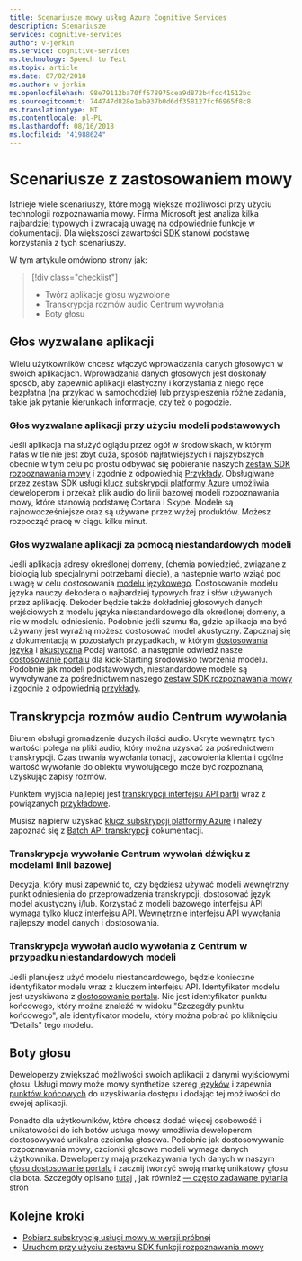 ```yaml
---
title: Scenariusze mowy usług Azure Cognitive Services
description: Scenariusze
services: cognitive-services
author: v-jerkin
ms.service: cognitive-services
ms.technology: Speech to Text
ms.topic: article
ms.date: 07/02/2018
ms.author: v-jerkin
ms.openlocfilehash: 98e79112ba70ff578975cea9d872b4fcc41512bc
ms.sourcegitcommit: 744747d828e1ab937b0d6df358127fcf6965f8c8
ms.translationtype: MT
ms.contentlocale: pl-PL
ms.lasthandoff: 08/16/2018
ms.locfileid: "41988624"
---
```

# <a name="speech-scenarios"></a>Scenariusze z zastosowaniem mowy

Istnieje wiele scenariuszy, które mogą większe możliwości przy użyciu technologii rozpoznawania mowy. Firma Microsoft jest analiza kilka najbardziej typowych i zwracają uwagę na odpowiednie funkcje w dokumentacji. Dla większości zawartości [SDK](speech-sdk.md) stanowi podstawę korzystania z tych scenariuszy.

W tym artykule omówiono strony jak:
> [!div class="checklist"]
> * Twórz aplikacje głosu wyzwolone
> * Transkrypcja rozmów audio Centrum wywołania
> * Boty głosu

## <a name="voice-triggered-apps"></a>Głos wyzwalane aplikacji

Wielu użytkowników chcesz włączyć wprowadzania danych głosowych w swoich aplikacjach. Wprowadzania danych głosowych jest doskonały sposób, aby zapewnić aplikacji elastyczny i korzystania z niego ręce bezpłatna (na przykład w samochodzie) lub przyspieszenia różne zadania, takie jak pytanie kierunkach informacje, czy też o pogodzie. 

### <a name="voice-triggered-apps-with-baseline-models"></a>Głos wyzwalane aplikacji przy użyciu modeli podstawowych

Jeśli aplikacja ma służyć oglądu przez ogół w środowiskach, w którym hałas w tle nie jest zbyt duża, sposób najłatwiejszych i najszybszych obecnie w tym celu po prostu odbywać się pobieranie naszych [zestaw SDK rozpoznawania mowy](speech-sdk.md) i zgodnie z odpowiednią [ Przykłady](quickstart-csharp-dotnet-windows.md). Obsługiwane przez zestaw SDK usługi [klucz subskrypcji platformy Azure](https://azure.microsoft.com/try/cognitive-services/) umożliwia deweloperom i przekaż plik audio do linii bazowej modeli rozpoznawania mowy, które stanowią podstawę Cortana i Skype. Modele są najnowocześniejsze oraz są używane przez wyżej produktów. Możesz rozpocząć pracę w ciągu kilku minut.

### <a name="voice-triggered-apps-with-custom-models"></a>Głos wyzwalane aplikacji za pomocą niestandardowych modeli

Jeśli aplikacja adresy określonej domeny, (chemia powiedzieć, związane z biologią lub specjalnymi potrzebami diecie), a następnie warto wziąć pod uwagę w celu dostosowania [modelu językowego](how-to-customize-language-model.md). Dostosowanie modelu języka nauczy dekodera o najbardziej typowych fraz i słów używanych przez aplikację. Dekoder będzie także dokładniej głosowych danych wejściowych z modelu języka niestandardowego dla określonej domeny, a nie w modelu odniesienia. Podobnie jeśli szumu tła, gdzie aplikacja ma być używany jest wyraźną możesz dostosować model akustyczny. Zapoznaj się z dokumentacją w pozostałych przypadkach, w którym [dostosowania języka](how-to-customize-language-model.md) i [akustyczna](how-to-customize-acoustic-models.md) Podaj wartość, a następnie odwiedź nasze [dostosowanie portalu](https://customspeech.ai) dla kick-Starting środowisko tworzenia modelu. Podobnie jak modeli podstawowych, niestandardowe modele są wywoływane za pośrednictwem naszego [zestaw SDK rozpoznawania mowy](speech-sdk.md) i zgodnie z odpowiednią [przykłady](quickstart-csharp-dotnet-windows.md).

## <a name="transcribe-call-center-audio-calls"></a>Transkrypcja rozmów audio Centrum wywołania

Biurem obsługi gromadzenie dużych ilości audio. Ukryte wewnątrz tych wartości polega na pliki audio, który można uzyskać za pośrednictwem transkrypcji. Czas trwania wywołania tonacji, zadowolenia klienta i ogólne wartość wywołanie do obiektu wywołującego może być rozpoznana, uzyskując zapisy rozmów.

Punktem wyjścia najlepiej jest [transkrypcji interfejsu API partii](batch-transcription.md) wraz z powiązanych [przykładowe](https://github.com/PanosPeriorellis/Speech_Service-BatchTranscriptionAPI).

Musisz najpierw uzyskać [klucz subskrypcji platformy Azure](https://azure.microsoft.com/try/cognitive-services/) i należy zapoznać się z [Batch API transkrypcji](batch-transcription.md) dokumentacji.

### <a name="transcribe-call-center-audio-calls-with-baseline-models"></a>Transkrypcja wywołanie Centrum wywołań dźwięku z modelami linii bazowej

Decyzja, który musi zapewnić to, czy będziesz używać modeli wewnętrzny punkt odniesienia do przeprowadzenia transkrypcji, dostosować język model akustyczny i/lub. Korzystać z modeli bazowego interfejsu API wymaga tylko klucz interfejsu API. Wewnętrznie interfejsu API wywołania najlepszy model danych i dostosowania.

### <a name="transcribe-call-center-audio-calls-with-custom-models"></a>Transkrypcja wywołań audio wywołania z Centrum w przypadku niestandardowych modeli

Jeśli planujesz użyć modelu niestandardowego, będzie konieczne identyfikator modelu wraz z kluczem interfejsu API. Identyfikator modelu jest uzyskiwana z [dostosowanie portalu](https://customspeech.ai). Nie jest identyfikator punktu końcowego, który można znaleźć w widoku "Szczegóły punktu końcowego", ale identyfikator modelu, który można pobrać po kliknięciu "Details" tego modelu.

## <a name="voice-bots"></a>Boty głosu

Deweloperzy zwiększać możliwości swoich aplikacji z danymi wyjściowymi głosu. Usługi mowy może mowy synthetize szereg [języków](supported-languages.md) i zapewnia [punktów końcowych](rest-apis.md) do uzyskiwania dostępu i dodając tej możliwości do swojej aplikacji.

Ponadto dla użytkowników, które chcesz dodać więcej osobowość i unikatowości do ich botów usługa mowy umożliwia deweloperom dostosowywać unikalna czcionka głosowa. Podobnie jak dostosowywanie rozpoznawania mowy, czcionki głosowe modeli wymaga danych użytkownika. Deweloperzy mają przekazywania tych danych w naszym [głosu dostosowanie portalu](https://customspeech.ai) i zacznij tworzyć swoją markę unikatowy głosu dla bota. Szczegóły opisano [tutaj](how-to-text-to-speech.md) , jak również [— często zadawane pytania](faq-text-to-speech.md) stron 

## <a name="next-steps"></a>Kolejne kroki

* [Pobierz subskrypcję usługi mowy w wersji próbnej](https://azure.microsoft.com/try/cognitive-services/)
* [Uruchom przy użyciu zestawu SDK funkcji rozpoznawania mowy](speech-sdk.md)
